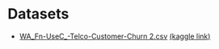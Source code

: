 # Datasets

- [WA_Fn-UseC_-Telco-Customer-Churn 2.csv](https://github.com/shashwat-r/datasets/blob/main/WA_Fn-UseC_-Telco-Customer-Churn%202.csv) [(kaggle link)](https://www.kaggle.com/datasets/blastchar/telco-customer-churn)
